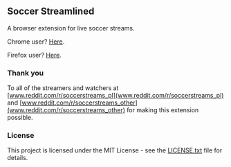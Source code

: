 ## Soccer Streamlined

A browser extension for live soccer streams. 

Chrome user? [Here](https://chrome.google.com/webstore/detail/soccer-streamlined/lcabedmhpejejhpjdfehcojabbdfihci).

Firefox user? [Here](https://addons.mozilla.org/en-US/firefox/addon/soccer-streamlined/).

### Thank you

To all of the streamers and watchers at [www.reddit.com/r/soccerstreams_pl](www.reddit.com/r/soccerstreams_pl) and [www.reddit.com/r/soccerstreams_other](www.reddit.com/r/soccerstreams_other) for making this extension possible.

### License

This project is licensed under the MIT License - see the [LICENSE.txt](LICENSE.txt) file for details.